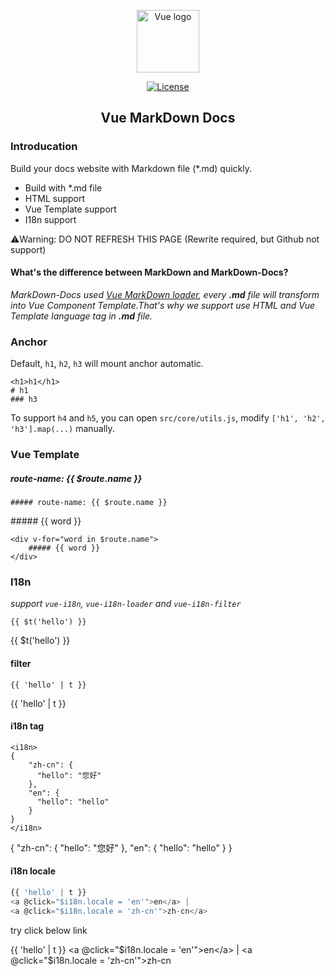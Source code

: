 <p align="center"><a href="https://vuejs.org" target="_blank" rel="noopener noreferrer"><img width="100" src="https://vuejs.org/images/logo.png" alt="Vue logo"></a></p>

<p align="center">
<a href="https://www.npmjs.com/package/vue-markdown-docs"><img src="https://img.shields.io/npm/l/vue-markdown-docs.svg" alt="License"></a>
</p>

<h2 align="center">Vue MarkDown Docs</h2>

### Introducation

Build your docs website with Markdown file (*.md) quickly.

- Build with *.md file
- HTML support
- Vue Template support
- I18n support

⚠️Warning: DO NOT REFRESH THIS PAGE (Rewrite required, but Github not support)

#### What's the difference between MarkDown and MarkDown-Docs?

*MarkDown-Docs used [Vue MarkDown loader](https://github.com/chiaweilee/vue-markdown-docs), every **.md** file will transform into Vue Component Template.That's why we support use HTML and Vue Template language tag in **.md** file.*

### Anchor

Default, `h1`, `h2`, `h3` will mount anchor automatic.

```
<h1>h1</h1>
# h1
### h3
```

To support `h4` and `h5`, you can open `src/core/utils.js`, modify `['h1', 'h2', 'h3'].map(...)` manually.

### Vue Template

##### route-name: {{ $route.name }}

```
##### route-name: {{ $route.name }}
```

<div v-for="word in $route.name">
    ##### {{ word }}
</div>

```
<div v-for="word in $route.name">
    ##### {{ word }}
</div>
```

### I18n

*support `vue-i18n`, `vue-i18n-loader` and `vue-i18n-filter`*

```
{{ $t('hello') }}
```

{{ $t('hello') }}

#### filter

```
{{ 'hello' | t }}
```

{{ 'hello' | t }}

#### i18n tag

```
<i18n>
{
    "zh-cn": {
      "hello": "您好"
    },
    "en": {
      "hello": "hello"
    }
}
</i18n>
```
<i18n>
{
    "zh-cn": {
      "hello": "您好"
    },
    "en": {
      "hello": "hello"
    }
}
</i18n>

#### i18n locale

```vue.js
{{ 'hello' | t }}
<a @click="$i18n.locale = 'en'">en</a> |
<a @click="$i18n.locale = 'zh-cn'">zh-cn</a>
```

try click below link

{{ 'hello' | t }}
<a @click="$i18n.locale = 'en'">en</a> |
<a @click="$i18n.locale = 'zh-cn'">zh-cn</a>
